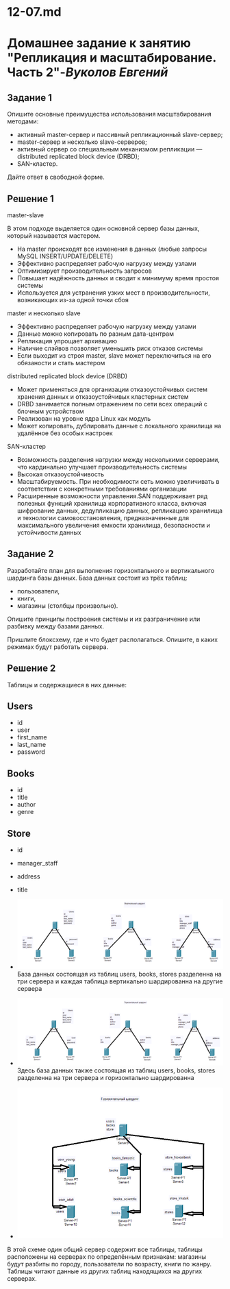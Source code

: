 # 12-07.md


# **Домашнее задание к занятию "Репликация и масштабирование. Часть 2"**-***Вуколов Евгений***


## **Задание 1**

Опишите основные преимущества использования масштабирования методами:

-  активный master-сервер и пассивный репликационный slave-сервер;
-  master-сервер и несколько slave-серверов;
-  активный сервер со специальным механизмом репликации — distributed replicated block device (DRBD);
-  SAN-кластер.

Дайте ответ в свободной форме.

## **Решение 1**

 master-slave

 В этом подходе выделяется один основной сервер базы данных, который называется мастером.
- На master происходят все изменения в данных (любые запросы MySQL INSERT/UPDATE/DELETE)
- Эффективно распределяет рабочую нагрузку между узлами
- Оптимизирует производительность запросов
- Повышает надёжность данных и сводит к минимуму время простоя системы
- Используется для устранения узких мест в производительности, возникающих из-за одной точки сбоя

 master и несколько slave

- Эффективно распределяет рабочую нагрузку между узлами
- Данные можно копировать по разным дата-центрам
- Репликация упрощает архивацию
- Наличие слэйвов позволяет уменьшить риск отказов системы
- Если выходит из строя master, slave может переключиться на его обязаности и стать мастером

 distributed replicated block device (DRBD)

- Может применяться для организации отказоустойчивых систем хранения данных и отказоустойчивых кластерных систем
- DRBD занимается полным отражением по сети всех операций с блочным устройством
- Реализован на уровне ядра Linux как модуль
- Может копировать, дублировать данные с локального хранилища на удалённое без особых настроек

SAN-кластер

- Возможность разделения нагрузки между несколькими серверами, что кардинально улучшает производительность системы 
- Высокая отказоустойчивость
- Масштабируемость. При необходимости сеть можно увеличивать в соответствии с конкретными требованиями организации
- Расширенные возможности управления.SAN поддерживает ряд полезных функций хранилища корпоративного класса, включая шифрование данных, дедупликацию данных, репликацию хранилища
  и технологии самовосстановления, предназначенные для максимального увеличения емкости хранилища, безопасности и устойчивости данных

 

## **Задание 2**

Разработайте план для выполнения горизонтального и вертикального шардинга базы данных. База данных состоит из трёх таблиц:

-  пользователи,
-  книги,
-  магазины (столбцы произвольно).

Опишите принципы построения системы и их разграничение или разбивку между базами данных.

Пришлите блоксхему, где и что будет располагаться. Опишите, в каких режимах будут работать сервера.


## **Решение 2**

Таблицы и содержащиеся в них данные:

 Users 
--------
- id
- user
- first_name
- last_name
- password


 Books
--------
- id
- title
- author
- genre


 Store
---------
- id
- manager_staff
- address
- title


- ![scrinshot](https://github.com/Evgenii-379/12-07.md/blob/main/Снимок%20экрана%202024-06-06%20194036.png)
База данных состоящая из таблиц users, books, stores разделенна на три сервера и каждая таблица вертикально шардированна на другие сервера

- ![scrinshot](https://github.com/Evgenii-379/12-07.md/blob/main/Снимок%20экрана%202024-06-06%20211039.png)
Здесь база данных также состоящая из таблиц users, books, stores разделенна на три сервера и горизонтально шардированна 

- ![scrinshot](https://github.com/Evgenii-379/12-07.md/blob/main/Снимок%20экрана%202024-06-07%20001244.png)

В этой схеме один общий сервер содержит все таблицы, таблицы расположены на серверах по определённым признакам: магазины будут разбиты по городу, пользователи по возрасту, книги по жанру.
Таблицы читают данные из других таблиц находящихся на других серверах.

